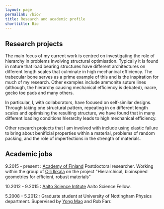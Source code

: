 ```yaml
---
layout: page
permalink: /bio/
title: Research and academic profile
shorttitle: Bio
---
```


## Research projects
The main focus of my current work is centred on investigating the role of hierarchy in problems involving structural optimisation. Typically it is found in nature that load bearing structures have different architectures on different length scales that culminate in high mechanical efficiency. The trabecular bone serves as a prime example of this and is the inspiration for much of my research. Other examples include ammonite suture lines (although, the hierarchy causing mechanical efficiency is debated), nacre, gecko toe pads and many others. 

In particular, I, with collaborators, have focused on self-similar designs. Through taking one structural pattern, repeating in on different length scales and optimising the resulting structure, we have found that in many different loading conditions hierarchy leads to high mechanical efficiency. 

Other research projects that I am involved with include using elastic failure to bring about benificial properties within a material, problems of random packing, and the role of imperfections in the strength of materials. 

## Academic jobs

9.2015 - present
: [Academy of Finland][aka] Postdoctoral researcher. Working within the group of [Olli Ikkala][olli] on the project "Hierarchical, bioinspired geometries for efficient, robust materials"

10.2012 - 9.2015 
: [Aalto Science Intitute][asci] Aalto Science Fellow. 

5.2008 - 5.2012
: Graduate student at University of Nottingham Physics department. Supervised by [Yong Mao][yong] and Rob Farr. 


[aka]: http://aka.fi/en
[asci]: http://asci.aalto.fi/
[olli]:http://physics.aalto.fi/groups/molmat/
[yong]:https://www.nottingham.ac.uk/physics/people/yong.mao
